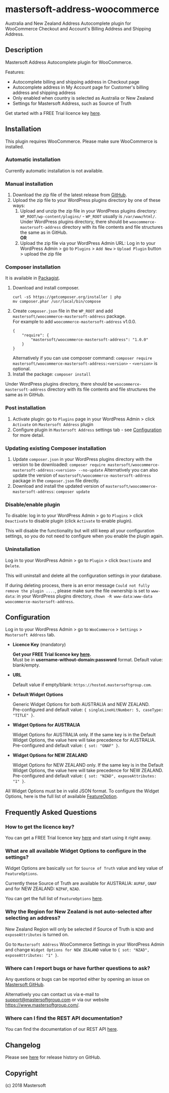 # mastersoft-address-woocommerce

Australia and New Zealand Address Autocomplete plugin for WooCommerce Checkout and Account's Billing Address and Shipping Address.

## Description

Mastersoft Address Autocomplete plugin for WooCommerce.

Features:
* Autocomplete billing and shipping address in Checkout page
* Autocomplete address in My Account page for Customer's billing address and shipping address
* Only enabled when country is selected as Australia or New Zealand
* Settings for Mastersoft Address, such as Source of Truth

Get started with a FREE Trial licence key [here](https://hosted.mastersoftgroup.com/console/#/).

## Installation 

This plugin requires WooCommerce. Please make sure WooCommerce is installed.

### Automatic installation

Currently automatic installation is not available.

### Manual installation

1. 	Download the zip file of the latest release from [GitHub](https://github.com/MastersoftGroup/woocommerce-mastersoft-address).
1. 	Upload the zip file to your WordPress plugins directory by one of these ways:
	1.	Upload and unzip the zip file in your WordPress plugins directory: `WP_ROOT/wp-content/plugins/` - `WP_ROOT` usually is `/var/www/html/`. 
		Under WordPress plugins directory, there should be `woocommerce-mastersoft-address` directory with its file contents and file structures the same as in GitHub. 						
		**OR**		   
	1.	Upload the zip file via your WordPress Admin URL: 
		Log in to your WordPress Admin > go to `Plugins` > `Add New` > `Upload Plugin` button > upload the zip file
		
### Composer installation

It is available in [Packagist](https://packagist.org/packages/mastersoft/woocommerce-mastersoft-address).

1. Download and install composer.
   ```
   curl -sS https://getcomposer.org/installer | php
   mv composer.phar /usr/local/bin/compose
   ```
2. Create `composer.json` file in the `WP_ROOT` and add `mastersoft/woocommerce-mastersoft-address` package. 	
   For example to add `woocommerce-mastersoft-address` v1.0.0.
   ```
   {	
       "require": {
           "mastersoft/woocommerce-mastersoft-address": "1.0.0"
       }
   }	
   ```	
   Alternatively if you can use composer command: ```composer require mastersoft/woocommerce-mastersoft-address:<version>``` - `<version>` is optional.
3. Install the package: ```composer install```			

Under WordPress plugins directory, there should be `woocommerce-mastersoft-address` directory with its file contents and file structures the same as in GitHub.

### Post installation

1. Activate plugin: go to `Plugins` page in your WordPress Admin > click `Activate` on `Mastersoft Address` plugin
1. Configure plugin in `Mastersoft Address` settings tab - see [Configuration](#configuration) for more detail.
	
### Updating existing Composer installation

1. Update `composer.json` in your WordPress plugins directory with the version to be downloaded: 
   ```composer require mastersoft/woocommerce-mastersoft-address:<version> --no-update```
   Alternatively you can also update the version of `mastersoft/woocommerce-mastersoft-address` package in the `composer.json` file directly.
1. Download and install the updated version of `mastersoft/woocommerce-mastersoft-address`: ```composer update```

### Disable/enable plugin

To disable: log in to your WordPress Admin > go to `Plugins` > click `Deactivate` to disable plugin (click `Activate` to enable plugin). 

This will disable the functionality but will still keep all your configuration settings, so you do not need to configure when you enable the plugin again. 

### Uninstallation

Log in to your WordPress Admin > go to `Plugin` > click `Deactivate` and `Delete`. 

This will uninstall and delete all the configuration settings in your database. 

If during deleting process, there is an error message `Could not fully remove the plugin ....`, please make sure the file ownership is set to `www-data`: in your WordPress plugins directory, ```chown -R www-data:www-data woocommerce-mastersoft-address```. 

## Configuration

Log in to your WordPress Admin > go to `WooCommerce` > `Settings` > `Mastersoft Address` tab.

* 	**Licence Key** (mandatory) 	
	
	**Get your FREE Trial licence key [here](https://hosted.mastersoftgroup.com/console/#/).**			
	Must be in **username-without-domain:password** format. Default value: blank/empty.
					 
*	**URL**	
	
	Default value if empty/blank: `https://hosted.mastersoftgroup.com`.
			
*	**Default Widget Options**
	
	Generic Widget Options for both AUSTRALIA and NEW ZEALAND.		 
	Pre-configured and default value: `{ singleLineHitNumber: 5, caseType: "TITLE" }`.
			
*	**Widget Options for AUSTRALIA**		

	Widget Options for AUSTRALIA only. If the same key is in the Default Widget Options, the value here will take precedence for AUSTRALIA.		
	Pre-configured and default value: `{ sot: "GNAF" }`.		
	
*	**Widget Options for NEW ZEALAND**		

	Widget Options for NEW ZEALAND only. If the same key is in the Default Widget Options, the value here will take precedence for NEW ZEALAND. 		
	Pre-configured and default value: `{ sot: "NZAD", exposeAttributes: "1" }`.
	
All Widget Options must be in valid JSON format. To configure the Widget Options, here is the full list of available [FeatureOption](http://developer.mastersoftgroup.com/harmony/api/object/address.html#FeatureOption).

## Frequently Asked Questions

### How to get the licence key?

You can get a FREE Trial licence key [here](https://hosted.mastersoftgroup.com/console/#/) and start using it right away.

### What are all available Widget Options to configure in the settings?

Widget Options are basically `sot` for `Source of Truth` value and key value of `FeatureOptions`. 

Currently these Source of Truth are available for AUSTRALIA: `AUPAF`, `GNAF` and for NEW ZEALAND: `NZPAF`, `NZAD`.

You can get the full list of `FeatureOptions` [here](http://developer.mastersoftgroup.com/harmony/api/object/address.html#FeatureOption).

### Why the Region for New Zealand is not auto-selected after selecting an address?

New Zealand Region will only be selected if Source of Truth is `NZAD` and `exposeAttributes` is turned on. 

Go to `Mastersoft Address` WooCommerce Settings in your WordPress Admin and change `Widget Options for NEW ZEALAND` value to `{ sot: "NZAD", exposeAttributes: "1" }`. 

### Where can I report bugs or have further questions to ask?

Any questions or bugs can be reported either by opening an issue on [Mastersoft GitHub](https://github.com/MastersoftGroup/mastersoft-address-woocommerce/issues). 

Alternatively you can contact us via e-mail to <support@mastersoftgroup.com> or via our website <https://www.mastersoftgroup.com/>.

### Where can I find the REST API documentation?

You can find the documentation of our REST API [here](http://developer.mastersoftgroup.com/harmony/api/).

## Changelog

Please see [here](https://github.com/MastersoftGroup/woocommerce-mastersoft-address/releases) for release history on GitHub.

## Copyright

(c) 2018 Mastersoft
